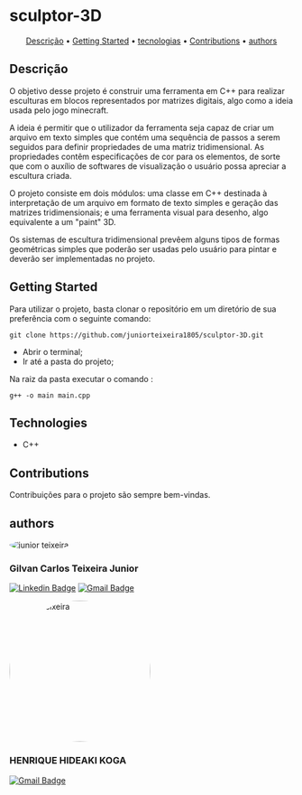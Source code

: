 # sculptor-3D

<p align="center">
 <a href="#objetivo">Descrição</a> •
 <a href="#GettingStarted">Getting Started</a> • 
 <a href="#tecnologias">tecnologias</a> •
 <a href="#Contributions">Contributions</a> •
 <a href="#authors">authors</a>
</p>

## Descrição

O objetivo desse projeto é construir uma ferramenta em C++ para realizar esculturas em blocos representados por matrizes digitais, algo como a ideia usada pelo jogo minecraft.

A ideia é permitir que o utilizador da ferramenta seja capaz de criar um arquivo em texto simples que contém uma sequência de passos a serem seguidos para definir propriedades de uma matriz tridimensional. As propriedades contêm especificações de cor para os elementos, de sorte que com o auxílio de softwares de visualização o usuário possa apreciar a escultura criada.

O projeto consiste em dois módulos: uma classe em C++ destinada à interpretação de um arquivo em formato de texto simples e geração das matrizes tridimensionais; e uma ferramenta visual para desenho, algo equivalente a um "paint" 3D.

Os sistemas de escultura tridimensional prevêem alguns tipos de formas geométricas simples que poderão ser usadas pelo usuário para pintar e deverão ser implementadas no projeto.

## Getting Started
Para utilizar o projeto, basta clonar o repositório em um diretório de sua preferência com o seguinte comando:
```
git clone https://github.com/juniorteixeira1805/sculptor-3D.git
```
<ul>
  <li>Abrir o terminal;</li>
  <li>Ir até a pasta do projeto;</li>
</ul>

Na raiz da pasta executar o comando :
```
g++ -o main main.cpp
```

## Technologies
- C++

## Contributions
Contribuições para o projeto são sempre bem-vindas.

## authors

<img src="https://avatars.githubusercontent.com/u/49037876?s=96&v=4" alt="junior teixeira" style="border-radius: 50%;"></img>
### Gilvan Carlos Teixeira Junior

[![Linkedin Badge](https://img.shields.io/badge/-Gilvan%20Carlos-3355cc?style=flat-square&logo=Linkedin&logoColor=white&link=https://www.linkedin.com/in/gilvan-carlos/)](https://www.linkedin.com/in/gilvan-carlos/) 
[![Gmail Badge](https://img.shields.io/badge/-juniorteixeira1805@gmail.com-3355cc?style=flat-square&logo=Gmail&logoColor=white&link=mailto:juniorteixeira1805@gmail.com)](mailto:juniorteixeira1805@gmail.com)

<img src="https://avatars.githubusercontent.com/u/78730331?s=96&v=4" alt="junior teixeira" style="width:250px; height: 250px; border-radius: 50%;"></img>

### HENRIQUE HIDEAKI KOGA

[![Gmail Badge](https://img.shields.io/badge/-hideaki_koga@hotmail.com-3355cc?style=flat-square&logo=Gmail&logoColor=white&link=mailto:hideaki_koga@hotmail.com)](mailto:hideaki_koga@hotmail.com)

